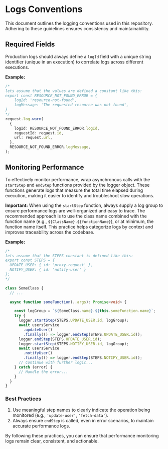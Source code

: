 # Logs Conventions

This document outlines the logging conventions used in this repository. Adhering to these guidelines ensures consistency and maintainability.

## Required Fields

Production logs should always define a `logId` field with a unique string identifier (unique in an execution) to correlate logs across different executions.

**Example:**

```typescript
/*
lets assume that the values are defined a constant like this:
export const RESOURCE_NOT_FOUND_ERROR = {
    logId: 'resource-not-found',
    logMessage: 'The requested resource was not found',
}
*/
request.log.warn(
  {
    logId: RESOURCE_NOT_FOUND_ERROR.logId,
    requestId: request.id,
    url: request.url,
  },
  RESOURCE_NOT_FOUND_ERROR.logMessage,
);
```

## Monitoring Performance

To effectively monitor performance, wrap asynchronous calls with the `startStep` and `endStep` functions provided by the logger object. These functions generate logs that measure the total time elapsed during execution, making it easier to identify and troubleshoot slow operations.

**Important:** When using the `startStep` function, always supply a log group to ensure performance logs are well-organized and easy to trace. The recommended approach is to use the class name combined with the function name (e.g., `${ClassName}.${functionName}`), or at minimum, the function name itself. This practice helps categorize logs by context and improves traceability across the codebase.

**Example:**

```typescript
/*
lets assume that the STEPS constant is defined like this:
export const STEPS = {
  UPDATE_USER: { id: 'proxy-request' },
  NOTIFY_USER: { id: 'notify-user' }
};
*/

class SomeClass {
  // ...

  async function someFunction(..args): Promise<void> {

    const logGroup = `${SomeClass.name}.${this.someFunction.name}`;
    try {
      logger.startStep(STEPS.UPDATE_USER.id, logGroup);
      await usersService
        .updateUser()
        .finally(() => logger.endStep(STEPS.UPDATE_USER.id));
      logger.endStep(STEPS.UPDATE_USER.id);
      logger.startStep(STEPS.NOTIFY_USER.id, logGroup);
      await usersService
        .notifyUser()
        .finally(() => logger.endStep(STEPS.NOTIFY_USER.id));
      // Continue with further logic...
    } catch (error) {
      // Handle the error...
    }
  }
}
```

### Best Practices

1. Use meaningful step names to clearly indicate the operation being monitored (e.g., `'update-user'`, `'fetch-data'`).
2. Always ensure `endStep` is called, even in error scenarios, to maintain accurate performance logs.

By following these practices, you can ensure that performance monitoring logs remain clear, consistent, and actionable.
